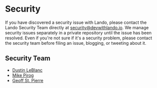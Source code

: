 Security
========

If you have discovered a security issue with Lando, please contact the Lando Security Team directly at
[security@devwithlando.io](mailto:security@devwithlando.io). We manage security issues separately in a private repository until the issue has been resolved.
Even if you're not sure if it's a security problem, please contact the security team before filing an issue, blogging, or
tweeting about it.

Security Team
-------------

* [Dustin LeBlanc](https://github.com/dustinleblanc)
* [Mike Pirog](https://github.com/pirog)
* [Geoff St. Pierre](https://github.com/serundeputy)
